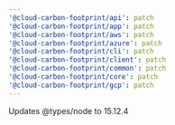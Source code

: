 ```yaml
---
'@cloud-carbon-footprint/api': patch
'@cloud-carbon-footprint/app': patch
'@cloud-carbon-footprint/aws': patch
'@cloud-carbon-footprint/azure': patch
'@cloud-carbon-footprint/cli': patch
'@cloud-carbon-footprint/client': patch
'@cloud-carbon-footprint/common': patch
'@cloud-carbon-footprint/core': patch
'@cloud-carbon-footprint/gcp': patch
---
```


Updates @types/node to 15.12.4
